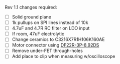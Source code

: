 Rev 1.1 changes required:

- [ ] Solid ground plane
- [ ] 1k pullups on SPI lines instead of 10k
- [ ] 4.7uF and 4.7R RC filter on LDO input
- [ ] If room, 47uF electrolytic
- [ ] Change ceramics to C3216X7R1H106K160AE
- [ ] Motor connector using [DF22R-3P-8.92DS](https://www.digikey.com/en/products/detail/hirose-electric-co-ltd/DF22R-3P-7-92DS-05/1025058)
- [ ] Remove under-FET through-holes
- [ ] Add place to clip when measuring w/oscilloscope
